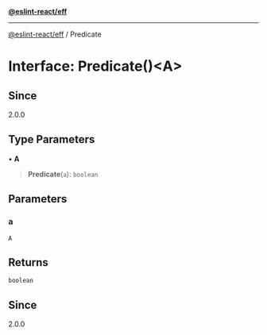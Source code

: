 [**@eslint-react/eff**](../README.md)

***

[@eslint-react/eff](../README.md) / Predicate

# Interface: Predicate()\<A\>

## Since

2.0.0

## Type Parameters

• **A**

> **Predicate**(`a`): `boolean`

## Parameters

### a

`A`

## Returns

`boolean`

## Since

2.0.0
